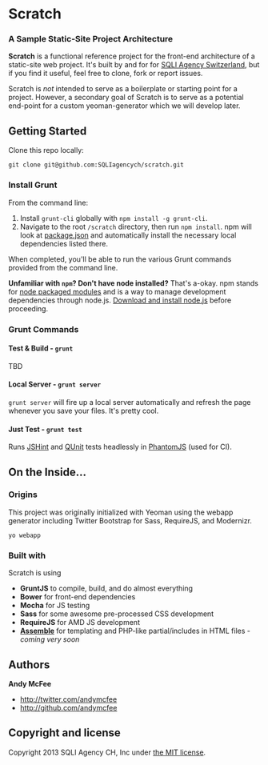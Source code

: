 Scratch
================
### A Sample Static-Site Project Architecture

**Scratch** is a functional reference project for the front-end architecture of a static-site web project.  It's built by and for for [SQLI Agency Switzerland](https://github.com/sqliagencych), but if you find it useful, feel free to clone, fork or report issues.  

Scratch is *not* intended to serve as a boilerplate or starting point for a project.  However, a secondary goal of Scratch is to serve as a potential end-point for a custom yeoman-generator which we will develop later. 

## Getting Started

Clone this repo locally:

`git clone git@github.com:SQLIagencych/scratch.git`

### Install Grunt

From the command line:

1. Install `grunt-cli` globally with `npm install -g grunt-cli`.
2. Navigate to the root `/scratch` directory, then run `npm install`. npm will look at [package.json](package.json) and automatically install the necessary local dependencies listed there.

When completed, you'll be able to run the various Grunt commands provided from the command line.

**Unfamiliar with `npm`? Don't have node installed?** That's a-okay. npm stands for [node packaged modules](http://npmjs.org/) and is a way to manage development dependencies through node.js. [Download and install node.js](http://nodejs.org/download/) before proceeding.


### Grunt Commands
#### Test & Build - `grunt`
TBD

#### Local Server - `grunt server`
`grunt server` will fire up a local server automatically and refresh the page whenever you save your files. It's pretty cool.  

#### Just Test - `grunt test`
Runs [JSHint](http://jshint.com) and [QUnit](http://qunitjs.com/) tests headlessly in [PhantomJS](http://phantomjs.org/) (used for CI).


## On the Inside...

### Origins

This project was originally initialized with Yeoman using the webapp generator including Twitter Bootstrap for Sass, RequireJS, and Modernizr.  

`yo webapp`

### Built with

Scratch is using 
- **GruntJS** to compile, build, and do almost everything
- **Bower** for front-end dependencies
- **Mocha** for JS testing
- **Sass** for some awesome pre-processed CSS development
- **RequireJS** for AMD JS development
- **[Assemble](http://assemble.io/)** for templating and PHP-like partial/includes in HTML files - *coming very soon*


## Authors

**Andy McFee**

+ <http://twitter.com/andymcfee>
+ <http://github.com/andymcfee>



## Copyright and license

Copyright 2013 SQLI Agency CH, Inc under [the MIT license](LICENSE).